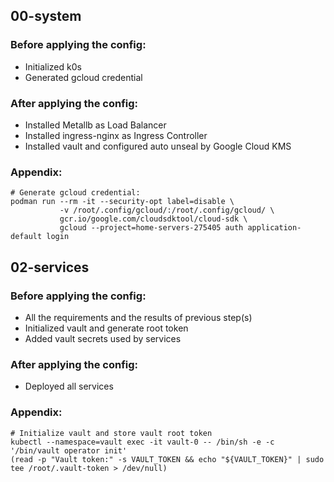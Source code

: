 ## 00-system

### Before applying the config:

- Initialized k0s
- Generated gcloud credential

### After applying the config:

- Installed Metallb as Load Balancer
- Installed ingress-nginx as Ingress Controller
- Installed vault and configured auto unseal by Google Cloud KMS

### Appendix:

```shell
# Generate gcloud credential:
podman run --rm -it --security-opt label=disable \
           -v /root/.config/gcloud/:/root/.config/gcloud/ \
           gcr.io/google.com/cloudsdktool/cloud-sdk \
           gcloud --project=home-servers-275405 auth application-default login
```

## 02-services

### Before applying the config:

- All the requirements and the results of previous step(s)
- Initialized vault and generate root token
- Added vault secrets used by services

### After applying the config:

- Deployed all services

### Appendix:

```shell
# Initialize vault and store vault root token
kubectl --namespace=vault exec -it vault-0 -- /bin/sh -e -c '/bin/vault operator init'
(read -p "Vault token:" -s VAULT_TOKEN && echo "${VAULT_TOKEN}" | sudo tee /root/.vault-token > /dev/null)
```
